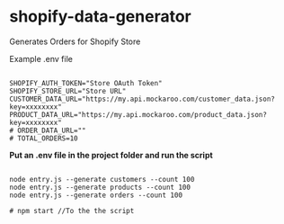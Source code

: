 # shopify-data-generator

Generates Orders for Shopify Store

Example .env file

```

SHOPIFY_AUTH_TOKEN="Store OAuth Token"
SHOPIFY_STORE_URL="Store URL"
CUSTOMER_DATA_URL="https://my.api.mockaroo.com/customer_data.json?key=xxxxxxxx"
PRODUCT_DATA_URL="https://my.api.mockaroo.com/product_data.json?key=xxxxxxxx"
# ORDER_DATA_URL=""
# TOTAL_ORDERS=10

```

**Put an .env file in the project folder and run the script**

```

node entry.js --generate customers --count 100
node entry.js --generate products --count 100
node entry.js --generate orders --count 100

# npm start //To the the script


```

